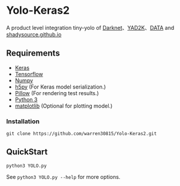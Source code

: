 # Yolo-Keras2
A product level integration tiny-yolo of [Darknet](https://github.com/pjreddie/darknet)、[YAD2K](https://github.com/allanzelener/YAD2K)、[DATA](https://github.com/shadySource/DATA) and [shadysource.github.io](https://github.com/shadySource/shadysource.github.io)

## Requirements
- [Keras](https://github.com/fchollet/keras)
- [Tensorflow](https://www.tensorflow.org/)
- [Numpy](http://www.numpy.org/)
- [h5py](http://www.h5py.org/) (For Keras model serialization.)
- [Pillow](https://pillow.readthedocs.io/) (For rendering test results.)
- [Python 3](https://www.python.org/)
- [matplotlib](https://matplotlib.org/) (Optional for plotting model.)

### Installation
    git clone https://github.com/warren30815/Yolo-Keras2.git
    
## QuickStart
    python3 YOLO.py
See `python3 YOLO.py --help` for more options.

